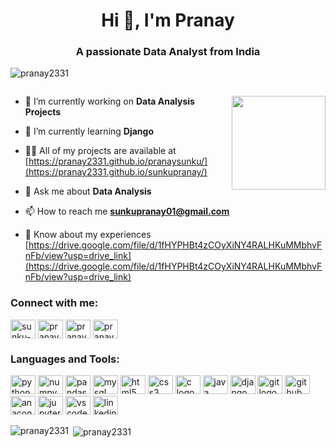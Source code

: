 <h1 align="center">Hi 👋, I'm Pranay</h1>
<h3 align="center">A passionate Data Analyst from India</h3>

<p align="left"> <img src="https://komarev.com/ghpvc/?username=pranay2331&label=Profile%20views&color=0e75b6&style=flat" alt="pranay2331" /> </p>

<p align="left"> <a href="https://twitter.com/" target="blank"><img src="https://img.shields.io/twitter/follow/?logo=twitter&style=for-the-badge" alt="" /></a> </p>
<img align="right" height="150" src="https://media3.giphy.com/media/v1.Y2lkPTc5MGI3NjExOXN4enBubzlxODRtaTVsa3k3Yzd5MGE0NWoyeHI1a2F4ZG5kNHZ0dSZlcD12MV9pbnRlcm5hbF9naWZfYnlfaWQmY3Q9Zw/h5ibocZljichMEJcrl/giphy.gif"  />

- 🔭 I’m currently working on **Data Analysis Projects**

- 🌱 I’m currently learning **Django**

- 👨‍💻 All of my projects are available at [https://pranay2331.github.io/pranaysunku/](https://pranay2331.github.io/sunkupranay/)

- 💬 Ask me about **Data Analysis**

- 📫 How to reach me **sunkupranay01@gmail.com**

- 📄 Know about my experiences [https://drive.google.com/file/d/1fHYPHBt4zCOyXiNY4RALHKuMMbhvFnFb/view?usp=drive_link](https://drive.google.com/file/d/1fHYPHBt4zCOyXiNY4RALHKuMMbhvFnFb/view?usp=drive_link)

 

<h3 align="left">Connect with me:</h3>
<p align="left">
<a href="https://linkedin.com/in/sunku-pranay" target="blank"><img align="center" src="https://raw.githubusercontent.com/rahuldkjain/github-profile-readme-generator/master/src/images/icons/Social/linked-in-alt.svg" alt="sunku-pranay" height="30" width="40" /></a>
<a href="https://instagram.com/pranay0527" target="blank"><img align="center" src="https://raw.githubusercontent.com/rahuldkjain/github-profile-readme-generator/master/src/images/icons/Social/instagram.svg" alt="pranay0527" height="30" width="40" /></a>
<a href="https://www.hackerrank.com/pranay2331" target="blank"><img align="center" src="https://raw.githubusercontent.com/rahuldkjain/github-profile-readme-generator/master/src/images/icons/Social/hackerrank.svg" alt="pranay2331" height="30" width="40" /></a>
<a href="https://www.leetcode.com/pranaysunku" target="blank"><img align="center" src="https://raw.githubusercontent.com/rahuldkjain/github-profile-readme-generator/master/src/images/icons/Social/leet-code.svg" alt="pranaysunku" height="30" width="40" /></a>
</p>

<h3 align="left">Languages and Tools:</h3>
<div align="left">
  <img src="https://cdn.jsdelivr.net/gh/devicons/devicon/icons/python/python-original.svg" height="30" alt="python logo"  height="30" width="40" />
  <img src="https://cdn.jsdelivr.net/gh/devicons/devicon/icons/numpy/numpy-original.svg" height="30" alt="numpy logo" height="30" width="40" />
  <img src="https://cdn.jsdelivr.net/gh/devicons/devicon/icons/pandas/pandas-original.svg" height="30" alt="pandas logo" height="30" width="40" />
  <img src="https://cdn.jsdelivr.net/gh/devicons/devicon/icons/mysql/mysql-original.svg" height="30" alt="mysql logo" height="30" width="40" />
  <img src="https://cdn.jsdelivr.net/gh/devicons/devicon/icons/html5/html5-original.svg" height="30" alt="html5 logo" height="30" width="40" />
  <img src="https://cdn.jsdelivr.net/gh/devicons/devicon/icons/css3/css3-original.svg" height="30" alt="css3 logo"  height="30" width="40" />
  <img src="https://cdn.jsdelivr.net/gh/devicons/devicon/icons/c/c-original.svg" height="30" alt="c logo" height="30" width="40" />
  <img src="https://cdn.jsdelivr.net/gh/devicons/devicon/icons/java/java-original.svg" height="30" alt="java logo" height="30" width="40"  />
  <img src="https://cdn.jsdelivr.net/gh/devicons/devicon/icons/django/django-plain.svg" height="30" alt="django logo" height="30" width="40" />
  <img src="https://cdn.jsdelivr.net/gh/devicons/devicon/icons/git/git-original.svg" height="30" alt="git logo" height="30" width="40" />
  <img src="https://cdn.jsdelivr.net/gh/devicons/devicon/icons/github/github-original.svg" height="30" alt="github logo" height="30" width="40"  />
  <img src="https://cdn.jsdelivr.net/gh/devicons/devicon/icons/anaconda/anaconda-original.svg" height="30" alt="anaconda logo" height="30" width="40" />
  <img src="https://cdn.jsdelivr.net/gh/devicons/devicon/icons/jupyter/jupyter-original.svg" height="30" alt="jupyter logo" height="30" width="40" />
  <img src="https://cdn.jsdelivr.net/gh/devicons/devicon/icons/vscode/vscode-original.svg" height="30" alt="vscode logo" height="30" width="40" />
  <img src="https://cdn.jsdelivr.net/gh/devicons/devicon/icons/linkedin/linkedin-original.svg" height="30" alt="linkedin logo" height="30" width="40" />
</div>

<p align = "left"></p>

<p><img align="left" src="https://github-readme-stats.vercel.app/api/top-langs?username=pranay2331&show_icons=true&locale=en&layout=compact" alt="pranay2331" /></p>

<p>&nbsp;<img align="center" src="https://github-readme-stats.vercel.app/api?username=pranay2331&show_icons=true&locale=en" alt="pranay2331" /></p>


